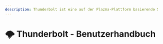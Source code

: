 ```yaml
---
description: Thunderbolt ist eine auf der Plazma-Plattform basierende Serverplattform, die experimentelle Patches als Flavor unterscheidet und es ermöglicht, sie direkt zu nutzen.
---
```


# 🌩️ Thunderbolt - Benutzerhandbuch
